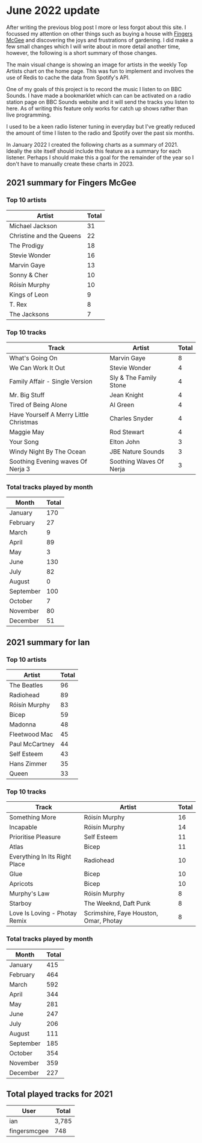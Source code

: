 # June 2022 update

After writing the previous blog post I more or less forgot about this site. I focussed my attention on other things such as buying a house with [Fingers McGee](https://www.haveiplayedbowie.today/u/fingersmcgee/diary) and discovering the joys and frustrations of gardening. I did make a few small changes which I will write about in more detail another time, however, the following is a short summary of those changes.

The main visual change is showing an image for artists in the weekly Top Artists chart on the home page. This was fun to implement and involves the use of Redis to cache the data from Spotify's API.

One of my goals of this project is to record the music I listen to on BBC Sounds. I have made a bookmarklet which can can be activated on a radio station page on BBC Sounds website and it will send the tracks you listen to here. As of writing this feature only works for catch up shows rather than live programming.

I used to be a keen radio listener tuning in everyday but I've greatly reduced the amount of time I listen to the radio and Spotify over the past six months.

In January 2022 I created the following charts as a summary of 2021. Ideally the site itself should include this feature as a summary for each listener. Perhaps I should make this a goal for the remainder of the year so I don't have to manually create these charts in 2023.

## 2021 summary for Fingers McGee

### Top 10 artists

| Artist                   | Total |
| ------------------------ | ----- |
| Michael Jackson          | 31    |
| Christine and the Queens | 22    |
| The Prodigy              | 18    |
| Stevie Wonder            | 16    |
| Marvin Gaye              | 13    |
| Sonny & Cher             | 10    |
| Róisín Murphy            | 10    |
| Kings of Leon            | 9     |
| T. Rex                   | 8     |
| The Jacksons             | 7     |

### Top 10 tracks

| Track                                  | Artist                  | Total |
| -------------------------------------- | ----------------------- | ----- |
| What's Going On                        | Marvin Gaye             | 8     |
| We Can Work It Out                     | Stevie Wonder           | 4     |
| Family Affair - Single Version         | Sly & The Family Stone  | 4     |
| Mr. Big Stuff                          | Jean Knight             | 4     |
| Tired of Being Alone                   | Al Green                | 4     |
| Have Yourself A Merry Little Christmas | Charles Snyder          | 4     |
| Maggie May                             | Rod Stewart             | 4     |
| Your Song                              | Elton John              | 3     |
| Windy Night By The Ocean               | JBE Nature Sounds       | 3     |
| Soothing Evening waves Of Nerja 3      | Soothing Waves Of Nerja | 3     |

### Total tracks played by month

| Month     | Total |
| --------- | ----- |
| January   | 170   |
| February  | 27    |
| March     | 9     |
| April     | 89    |
| May       | 3     |
| June      | 130   |
| July      | 82    |
| August    | 0     |
| September | 100   |
| October   | 7     |
| November  | 80    |
| December  | 51    |

## 2021 summary for Ian

### Top 10 artists

| Artist         | Total |
| -------------- | ----- |
| The Beatles    | 96    |
| Radiohead      | 89    |
| Róisín Murphy  | 83    |
| Bicep          | 59    |
| Madonna        | 48    |
| Fleetwood Mac  | 45    |
| Paul McCartney | 44    |
| Self Esteem    | 43    |
| Hans Zimmer    | 35    |
| Queen          | 33    |

### Top 10 tracks

| Track                         | Artist                                 | Total |
| ----------------------------- | -------------------------------------- | ----- |
| Something More                | Róisín Murphy                          | 16    |
| Incapable                     | Róisín Murphy                          | 14    |
| Prioritise Pleasure           | Self Esteem                            | 11    |
| Atlas                         | Bicep                                  | 11    |
| Everything In Its Right Place | Radiohead                              | 10    |
| Glue                          | Bicep                                  | 10    |
| Apricots                      | Bicep                                  | 10    |
| Murphy's Law                  | Róisín Murphy                          | 8     |
| Starboy                       | The Weeknd, Daft Punk                  | 8     |
| Love Is Loving - Photay Remix | Scrimshire, Faye Houston, Omar, Photay | 8     |

### Total tracks played by month

| Month     | Total |
| --------- | ----- |
| January   | 415   |
| February  | 464   |
| March     | 592   |
| April     | 344   |
| May       | 281   |
| June      | 247   |
| July      | 206   |
| August    | 111   |
| September | 185   |
| October   | 354   |
| November  | 359   |
| December  | 227   |

## Total played tracks for 2021

| User         | Total |
| ------------ | ----- |
| ian          | 3,785 |
| fingersmcgee | 748   |



